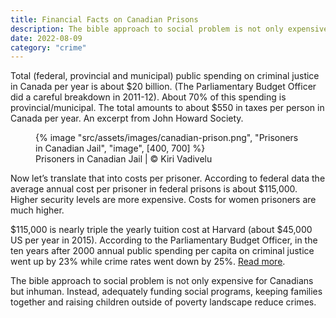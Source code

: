 ```yaml
---
title: Financial Facts on Canadian Prisons
description: The bible approach to social problem is not only expensive for Canadians but inhuman
date: 2022-08-09
category: "crime"
---
```


Total (federal, provincial and municipal) public spending on criminal justice in Canada per year is about $20 billion. (The Parliamentary Budget Officer did a careful breakdown in 2011-12). About 70% of this spending is provincial/municipal. The total amounts to about $550 in taxes per person in Canada per year. An excerpt from John Howard Society.

<!-- excerpt -->

<figure>
{% image "src/assets/images/canadian-prison.png", "Prisoners in Canadian Jail", "image", [400, 700] %}
<figcaption>Prisoners in Canadian Jail | © Kiri Vadivelu</figcaption>
</figure>

Now let’s translate that into costs per prisoner. According to federal data the average annual cost per prisoner in federal prisons is about $115,000. Higher security levels are more expensive. Costs for women prisoners are much higher.

$115,000 is nearly triple the yearly tuition cost at Harvard (about $45,000 US per year in 2015). According to the Parliamentary Budget Officer, in the ten years after 2000 annual public spending per capita on criminal justice went up by 23% while crime rates went down by 25%. [Read more](https://johnhoward.ca/blog/financial-facts-canadian-prisons/).

The bible approach to social problem is not only expensive for Canadians but inhuman. Instead, adequately funding social programs, keeping families together and raising children outside of poverty landscape reduce crimes.
